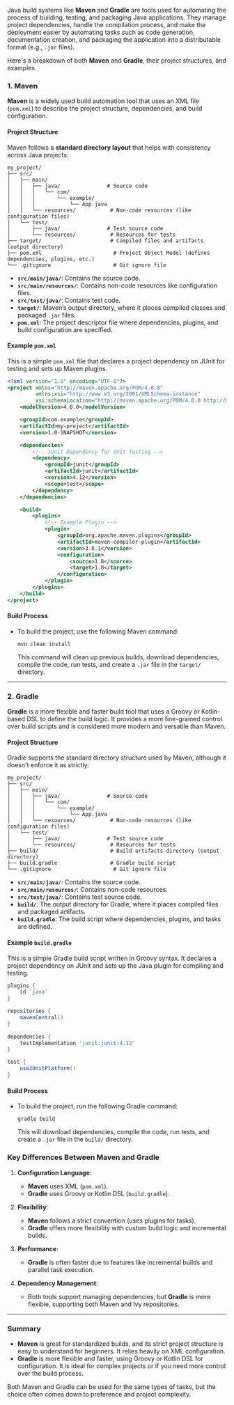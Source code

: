 Java build systems like **Maven** and **Gradle** are tools used for automating the process of building, testing, and packaging Java applications. They manage project dependencies, handle the compilation process, and make the deployment easier by automating tasks such as code generation, documentation creation, and packaging the application into a distributable format (e.g., `.jar` files).

Here's a breakdown of both **Maven** and **Gradle**, their project structures, and examples.

### 1. **Maven**

**Maven** is a widely used build automation tool that uses an XML file (`pom.xml`) to describe the project structure, dependencies, and build configuration.

#### Project Structure
Maven follows a **standard directory layout** that helps with consistency across Java projects:

```
my_project/
├── src/
│   ├── main/
│   │   ├── java/               # Source code
│   │   │   └── com/
│   │   │       └── example/
│   │   │           └── App.java
│   │   └── resources/           # Non-code resources (like configuration files)
│   └── test/
│       ├── java/               # Test source code
│       └── resources/           # Resources for tests
├── target/                      # Compiled files and artifacts (output directory)
├── pom.xml                       # Project Object Model (defines dependencies, plugins, etc.)
└── .gitignore                    # Git ignore file
```

- **`src/main/java/`**: Contains the source code.
- **`src/main/resources/`**: Contains non-code resources like configuration files.
- **`src/test/java/`**: Contains test code.
- **`target/`**: Maven’s output directory, where it places compiled classes and packaged `.jar` files.
- **`pom.xml`**: The project descriptor file where dependencies, plugins, and build configuration are specified.

#### Example `pom.xml`
This is a simple `pom.xml` file that declares a project dependency on JUnit for testing and sets up Maven plugins.

```xml
<?xml version="1.0" encoding="UTF-8"?>
<project xmlns="http://maven.apache.org/POM/4.0.0"
         xmlns:xsi="http://www.w3.org/2001/XMLSchema-instance"
         xsi:schemaLocation="http://maven.apache.org/POM/4.0.0 http://maven.apache.org/xsd/maven-4.0.0.xsd">
    <modelVersion>4.0.0</modelVersion>

    <groupId>com.example</groupId>
    <artifactId>my-project</artifactId>
    <version>1.0-SNAPSHOT</version>

    <dependencies>
        <!-- JUnit Dependency for Unit Testing -->
        <dependency>
            <groupId>junit</groupId>
            <artifactId>junit</artifactId>
            <version>4.12</version>
            <scope>test</scope>
        </dependency>
    </dependencies>

    <build>
        <plugins>
            <!-- Example Plugin -->
            <plugin>
                <groupId>org.apache.maven.plugins</groupId>
                <artifactId>maven-compiler-plugin</artifactId>
                <version>3.8.1</version>
                <configuration>
                    <source>1.8</source>
                    <target>1.8</target>
                </configuration>
            </plugin>
        </plugins>
    </build>
</project>
```

#### Build Process
- To build the project, use the following Maven command:
  ```
  mvn clean install
  ```
  This command will clean up previous builds, download dependencies, compile the code, run tests, and create a `.jar` file in the `target/` directory.

---

### 2. **Gradle**

**Gradle** is a more flexible and faster build tool that uses a Groovy or Kotlin-based DSL to define the build logic. It provides a more fine-grained control over build scripts and is considered more modern and versatile than Maven.

#### Project Structure
Gradle supports the standard directory structure used by Maven, although it doesn't enforce it as strictly:

```
my_project/
├── src/
│   ├── main/
│   │   ├── java/               # Source code
│   │   │   └── com/
│   │   │       └── example/
│   │   │           └── App.java
│   │   └── resources/           # Non-code resources (like configuration files)
│   └── test/
│       ├── java/               # Test source code
│       └── resources/           # Resources for tests
├── build/                       # Build artifacts directory (output directory)
├── build.gradle                 # Gradle build script
└── .gitignore                    # Git ignore file
```

- **`src/main/java/`**: Contains the source code.
- **`src/main/resources/`**: Contains non-code resources.
- **`src/test/java/`**: Contains test source code.
- **`build/`**: The output directory for Gradle, where it places compiled files and packaged artifacts.
- **`build.gradle`**: The build script where dependencies, plugins, and tasks are defined.

#### Example `build.gradle`
This is a simple Gradle build script written in Groovy syntax. It declares a project dependency on JUnit and sets up the Java plugin for compiling and testing.

```groovy
plugins {
    id 'java'
}

repositories {
    mavenCentral()
}

dependencies {
    testImplementation 'junit:junit:4.12'
}

test {
    useJUnitPlatform()
}
```

#### Build Process
- To build the project, run the following Gradle command:
  ```
  gradle build
  ```
  This will download dependencies, compile the code, run tests, and create a `.jar` file in the `build/` directory.

### Key Differences Between Maven and Gradle

1. **Configuration Language**:
   - **Maven** uses XML (`pom.xml`).
   - **Gradle** uses Groovy or Kotlin DSL (`build.gradle`).

2. **Flexibility**:
   - **Maven** follows a strict convention (uses plugins for tasks).
   - **Gradle** offers more flexibility with custom build logic and incremental builds.

3. **Performance**:
   - **Gradle** is often faster due to features like incremental builds and parallel task execution.

4. **Dependency Management**:
   - Both tools support managing dependencies, but **Gradle** is more flexible, supporting both Maven and Ivy repositories.

---

### Summary
- **Maven** is great for standardized builds, and its strict project structure is easy to understand for beginners. It relies heavily on XML configuration.
- **Gradle** is more flexible and faster, using Groovy or Kotlin DSL for configuration. It is ideal for complex projects or if you need more control over the build process.

Both Maven and Gradle can be used for the same types of tasks, but the choice often comes down to preference and project complexity.